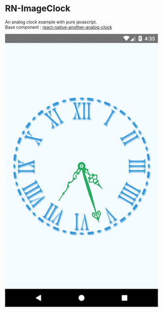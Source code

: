 # RN-ImageClock
An analog clock example with pure javascript.
<br>
Base component : <a href="https://www.npmjs.com/package/react-native-another-analog-clock">react-native-another-analog-clock</a>

 <img src="demo/demo.gif" width=540 >

